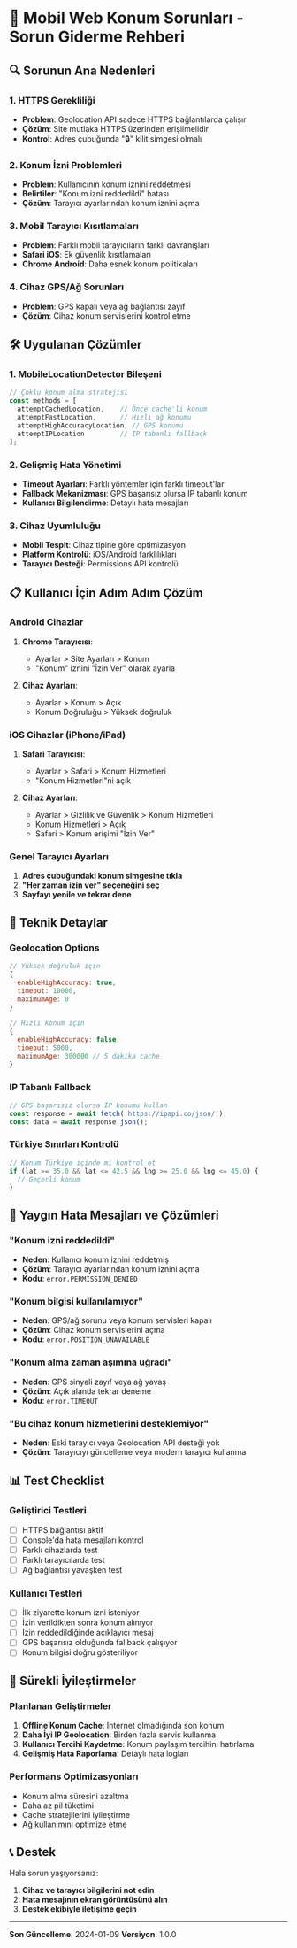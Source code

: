# 📱 Mobil Web Konum Sorunları - Sorun Giderme Rehberi

## 🔍 Sorunun Ana Nedenleri

### 1. **HTTPS Gerekliliği**
- **Problem**: Geolocation API sadece HTTPS bağlantılarda çalışır
- **Çözüm**: Site mutlaka HTTPS üzerinden erişilmelidir
- **Kontrol**: Adres çubuğunda "🔒" kilit simgesi olmalı

### 2. **Konum İzni Problemleri**
- **Problem**: Kullanıcının konum iznini reddetmesi
- **Belirtiler**: "Konum izni reddedildi" hatası
- **Çözüm**: Tarayıcı ayarlarından konum iznini açma

### 3. **Mobil Tarayıcı Kısıtlamaları**
- **Problem**: Farklı mobil tarayıcıların farklı davranışları
- **Safari iOS**: Ek güvenlik kısıtlamaları
- **Chrome Android**: Daha esnek konum politikaları

### 4. **Cihaz GPS/Ağ Sorunları**
- **Problem**: GPS kapalı veya ağ bağlantısı zayıf
- **Çözüm**: Cihaz konum servislerini kontrol etme

## 🛠️ Uygulanan Çözümler

### 1. **MobileLocationDetector Bileşeni**
```typescript
// Çoklu konum alma stratejisi
const methods = [
  attemptCachedLocation,    // Önce cache'li konum
  attemptFastLocation,      // Hızlı ağ konumu
  attemptHighAccuracyLocation, // GPS konumu
  attemptIPLocation         // IP tabanlı fallback
];
```

### 2. **Gelişmiş Hata Yönetimi**
- **Timeout Ayarları**: Farklı yöntemler için farklı timeout'lar
- **Fallback Mekanizması**: GPS başarısız olursa IP tabanlı konum
- **Kullanıcı Bilgilendirme**: Detaylı hata mesajları

### 3. **Cihaz Uyumluluğu**
- **Mobil Tespit**: Cihaz tipine göre optimizasyon
- **Platform Kontrolü**: iOS/Android farklılıkları
- **Tarayıcı Desteği**: Permissions API kontrolü

## 📋 Kullanıcı İçin Adım Adım Çözüm

### **Android Cihazlar**
1. **Chrome Tarayıcısı**:
   - Ayarlar > Site Ayarları > Konum
   - "Konum" iznini "İzin Ver" olarak ayarla
   
2. **Cihaz Ayarları**:
   - Ayarlar > Konum > Açık
   - Konum Doğruluğu > Yüksek doğruluk

### **iOS Cihazlar (iPhone/iPad)**
1. **Safari Tarayıcısı**:
   - Ayarlar > Safari > Konum Hizmetleri
   - "Konum Hizmetleri"ni açık

2. **Cihaz Ayarları**:
   - Ayarlar > Gizlilik ve Güvenlik > Konum Hizmetleri
   - Konum Hizmetleri > Açık
   - Safari > Konum erişimi "İzin Ver"

### **Genel Tarayıcı Ayarları**
1. **Adres çubuğundaki konum simgesine tıkla**
2. **"Her zaman izin ver" seçeneğini seç**
3. **Sayfayı yenile ve tekrar dene**

## 🔧 Teknik Detaylar

### **Geolocation Options**
```javascript
// Yüksek doğruluk için
{
  enableHighAccuracy: true,
  timeout: 10000,
  maximumAge: 0
}

// Hızlı konum için
{
  enableHighAccuracy: false,
  timeout: 5000,
  maximumAge: 300000 // 5 dakika cache
}
```

### **IP Tabanlı Fallback**
```javascript
// GPS başarısız olursa IP konumu kullan
const response = await fetch('https://ipapi.co/json/');
const data = await response.json();
```

### **Türkiye Sınırları Kontrolü**
```javascript
// Konum Türkiye içinde mi kontrol et
if (lat >= 35.0 && lat <= 42.5 && lng >= 25.0 && lng <= 45.0) {
  // Geçerli konum
}
```

## 🚨 Yaygın Hata Mesajları ve Çözümleri

### **"Konum izni reddedildi"**
- **Neden**: Kullanıcı konum iznini reddetmiş
- **Çözüm**: Tarayıcı ayarlarından konum iznini açma
- **Kodu**: `error.PERMISSION_DENIED`

### **"Konum bilgisi kullanılamıyor"**
- **Neden**: GPS/ağ sorunu veya konum servisleri kapalı
- **Çözüm**: Cihaz konum servislerini açma
- **Kodu**: `error.POSITION_UNAVAILABLE`

### **"Konum alma zaman aşımına uğradı"**
- **Neden**: GPS sinyali zayıf veya ağ yavaş
- **Çözüm**: Açık alanda tekrar deneme
- **Kodu**: `error.TIMEOUT`

### **"Bu cihaz konum hizmetlerini desteklemiyor"**
- **Neden**: Eski tarayıcı veya Geolocation API desteği yok
- **Çözüm**: Tarayıcıyı güncelleme veya modern tarayıcı kullanma

## 📊 Test Checklist

### **Geliştirici Testleri**
- [ ] HTTPS bağlantısı aktif
- [ ] Console'da hata mesajları kontrol
- [ ] Farklı cihazlarda test
- [ ] Farklı tarayıcılarda test
- [ ] Ağ bağlantısı yavaşken test

### **Kullanıcı Testleri**
- [ ] İlk ziyarette konum izni isteniyor
- [ ] İzin verildikten sonra konum alınıyor
- [ ] İzin reddedildiğinde açıklayıcı mesaj
- [ ] GPS başarısız olduğunda fallback çalışıyor
- [ ] Konum bilgisi doğru gösteriliyor

## 🔄 Sürekli İyileştirmeler

### **Planlanan Geliştirmeler**
1. **Offline Konum Cache**: İnternet olmadığında son konum
2. **Daha İyi IP Geolocation**: Birden fazla servis kullanma
3. **Kullanıcı Tercihi Kaydetme**: Konum paylaşım tercihini hatırlama
4. **Gelişmiş Hata Raporlama**: Detaylı hata logları

### **Performans Optimizasyonları**
- Konum alma süresini azaltma
- Daha az pil tüketimi
- Cache stratejilerini iyileştirme
- Ağ kullanımını optimize etme

## 📞 Destek

Hala sorun yaşıyorsanız:
1. **Cihaz ve tarayıcı bilgilerini not edin**
2. **Hata mesajının ekran görüntüsünü alın**
3. **Destek ekibiyle iletişime geçin**

---

**Son Güncelleme**: 2024-01-09
**Versiyon**: 1.0.0 